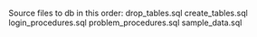 Source files to db in this order:
drop_tables.sql
create_tables.sql
login_procedures.sql
problem_procedures.sql
sample_data.sql